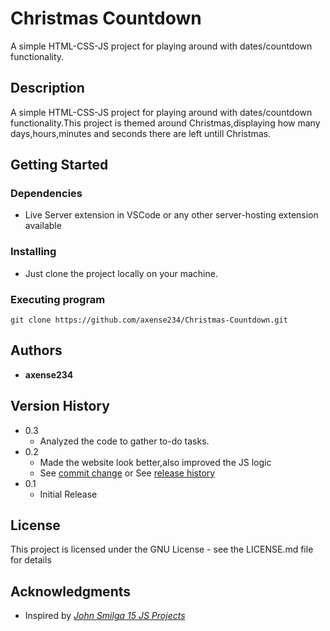 # **Christmas Countdown**

A simple HTML-CSS-JS project for playing around with dates/countdown functionality.

## **Description**

A simple HTML-CSS-JS project for playing around with dates/countdown functionality.This project is themed around Christmas,displaying how many days,hours,minutes and seconds there are left untill Christmas.

## **Getting Started**

### Dependencies

- Live Server extension in VSCode or any other server-hosting extension available

### Installing

- Just clone the project locally on your machine.

### Executing program

```
git clone https://github.com/axense234/Christmas-Countdown.git
```

## **Authors**

- **axense234**

## **Version History**

- 0.3
  - Analyzed the code to gather to-do tasks.
- 0.2
  - Made the website look better,also improved the JS logic
  - See [commit change](https://github.com/axense234/Christmas-Countdown/commits/master) or See [release history](https://github.com/axense234/Christmas-Countdown/releases)
- 0.1
  - Initial Release

## **License**

This project is licensed under the GNU License - see the LICENSE.md file for details

## **Acknowledgments**

- Inspired by [_John Smilga 15 JS Projects_](https://www.youtube.com/watch?v=3PHXvlpOkf4&t=19s)
